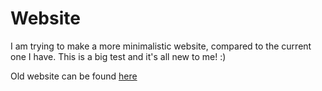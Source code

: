 # Website

I am trying to make a more minimalistic website, compared to the current one I have.
This is a big test and it's all new to me! :)

Old website can be found [here](https://github.com/Myrdincx/myrdincx.github.io)
